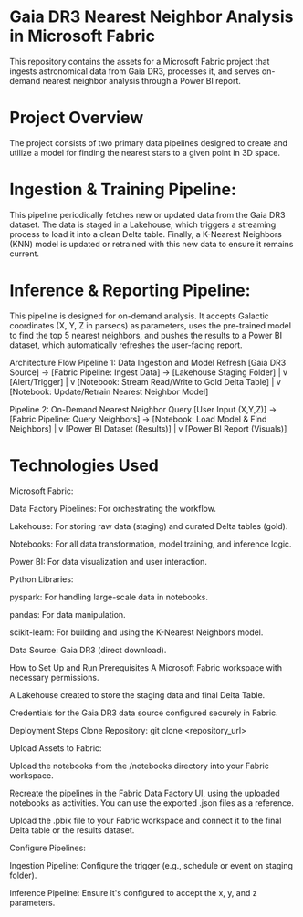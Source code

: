 # Gaia DR3 Nearest Neighbor Analysis in Microsoft Fabric
This repository contains the assets for a Microsoft Fabric project that ingests astronomical data from Gaia DR3, processes it, and serves on-demand nearest neighbor analysis through a Power BI report.

# Project Overview
The project consists of two primary data pipelines designed to create and utilize a model for finding the nearest stars to a given point in 3D space.

# Ingestion & Training Pipeline: 
This pipeline periodically fetches new or updated data from the Gaia DR3 dataset. The data is staged in a Lakehouse, which triggers a streaming process to load it into a clean Delta table. Finally, a K-Nearest Neighbors (KNN) model is updated or retrained with this new data to ensure it remains current.

# Inference & Reporting Pipeline: 
This pipeline is designed for on-demand analysis. It accepts Galactic coordinates (X, Y, Z in parsecs) as parameters, uses the pre-trained model to find the top 5 nearest neighbors, and pushes the results to a Power BI dataset, which automatically refreshes the user-facing report.

Architecture Flow
Pipeline 1: Data Ingestion and Model Refresh
[Gaia DR3 Source] -> [Fabric Pipeline: Ingest Data] -> [Lakehouse Staging Folder]
                                                            |
                                                            v
                                                  [Alert/Trigger]
                                                            |
                                                            v
                         [Notebook: Stream Read/Write to Gold Delta Table]
                                                            |
                                                            v
                              [Notebook: Update/Retrain Nearest Neighbor Model]

Pipeline 2: On-Demand Nearest Neighbor Query
[User Input (X,Y,Z)] -> [Fabric Pipeline: Query Neighbors] -> [Notebook: Load Model & Find Neighbors]
                                                                        |
                                                                        v
                                                         [Power BI Dataset (Results)]
                                                                        |
                                                                        v
                                                          [Power BI Report (Visuals)]



# Technologies Used
Microsoft Fabric:

Data Factory Pipelines: For orchestrating the workflow.

Lakehouse: For storing raw data (staging) and curated Delta tables (gold).

Notebooks: For all data transformation, model training, and inference logic.

Power BI: For data visualization and user interaction.

Python Libraries:

pyspark: For handling large-scale data in notebooks.

pandas: For data manipulation.

scikit-learn: For building and using the K-Nearest Neighbors model.

Data Source: Gaia DR3 (direct download).

How to Set Up and Run
Prerequisites
A Microsoft Fabric workspace with necessary permissions.

A Lakehouse created to store the staging data and final Delta Table.

Credentials for the Gaia DR3 data source configured securely in Fabric.

Deployment Steps
Clone Repository: git clone <repository_url>

Upload Assets to Fabric:

Upload the notebooks from the /notebooks directory into your Fabric workspace.

Recreate the pipelines in the Fabric Data Factory UI, using the uploaded notebooks as activities. You can use the exported .json files as a reference.

Upload the .pbix file to your Fabric workspace and connect it to the final Delta table or the results dataset.

Configure Pipelines:

Ingestion Pipeline: Configure the trigger (e.g., schedule or event on staging folder).

Inference Pipeline: Ensure it's configured to accept the x, y, and z parameters.
